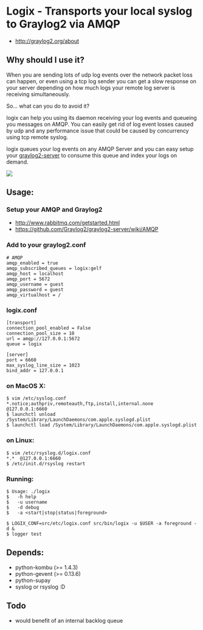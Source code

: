# Logix - Transports your local syslog to Graylog2 via AMQP
* http://graylog2.org/about

## Why should I use it?

When you are sending lots of udp log events over the network packet loss can happen, or even
using a tcp log sender you can get a slow response on your server depending on how much logs
your remote log server is receiving simultaneously.

So... what can you do to avoid it?

logix can help you using its daemon receiving your log events
and queueing you messages on AMQP. You can easily get rid of log event
losses caused by udp and any performance issue that could be caused by
concurrency using tcp remote syslog.

logix queues your log events on any AMQP Server and you can easy setup
your <a href="https://github.com/Graylog2/graylog2-server">graylog2-server</a> to consume this queue and index your logs on demand.

<img src="https://raw.github.com/ncode/logix/master/logix.png">

## Usage:
### Setup your AMQP and Graylog2
* http://www.rabbitmq.com/getstarted.html
* https://github.com/Graylog2/graylog2-server/wiki/AMQP

### Add to your graylog2.conf

    # AMQP
    amqp_enabled = true
    amqp_subscribed_queues = logix:gelf
    amqp_host = localhost
    amqp_port = 5672
    amqp_username = guest
    amqp_password = guest
    amqp_virtualhost = /

### logix.conf

    [transport]
    connection_pool_enabled = False
    connection_pool_size = 10
    url = amqp://127.0.0.1:5672
    queue = logix

    [server]
    port = 6660
    max_syslog_line_size = 1023
    bind_addr = 127.0.0.1

### on MacOS X:

    $ vim /etc/syslog.conf
    *.notice;authpriv,remoteauth,ftp,install,internal.none  @127.0.0.1:6660
    $ launchctl unload /System/Library/LaunchDaemons/com.apple.syslogd.plist
    $ launchctl load /System/Library/LaunchDaemons/com.apple.syslogd.plist

### on Linux:

    $ vim /etc/rsyslog.d/logix.conf
    *.*  @127.0.0.1:6660
    $ /etc/init.d/rsyslog restart

### Running:

    $ Usage: ./logix
    $   -h help
    $   -u username
    $   -d debug
    $   -a <start|stop|status|foreground>

    $ LOGIX_CONF=src/etc/logix.conf src/bin/logix -u $USER -a foreground -d &
    $ logger test

## Depends:
* python-kombu (>= 1.4.3)
* python-gevent (>= 0.13.6)
* python-supay
* syslog or rsyslog :D

## Todo
* would benefit of an internal backlog queue
